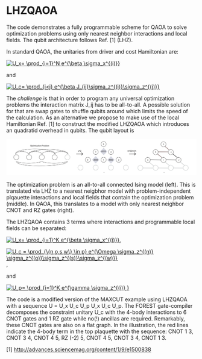 # LHZQAOA

The code demonstrates a fully programmable scheme for QAOA to solve optimization problems using only nearest neighbor interactions and local fields. The qubit architecture follows Ref. [1] (LHZ).

In standard QAOA, the unitaries from driver and cost Hamiltonian are:

<a href="https://www.codecogs.com/eqnedit.php?latex=U_x=&space;\prod_{i=1}^N&space;e^{\beta&space;\sigma_x^{(i)}}" target="_blank"><img src="https://latex.codecogs.com/gif.latex?U_x=&space;\prod_{i=1}^N&space;e^{\beta&space;\sigma_x^{(i)}}" title="U_x= \prod_{i=1}^N e^{\beta \sigma_x^{(i)}}" /></a>

and 

<a href="https://www.codecogs.com/eqnedit.php?latex=U_c=&space;\prod_{i<j}&space;e^{\beta&space;J_{ij}\sigma_z^{(i)}\sigma_z^{(j)}}" target="_blank"><img src="https://latex.codecogs.com/gif.latex?U_c=&space;\prod_{i<j}&space;e^{\beta&space;J_{ij}\sigma_z^{(i)}\sigma_z^{(j)}}" title="U_c= \prod_{i<j} e^{\beta J_{ij}\sigma_z^{(i)}\sigma_z^{(j)}}" /></a>

The _challenge_ is that in order to program any universal optimization problems the interaction matrix J_ij has to be all-to-all. A possible solution for that are swap gates to shuffle qubits around which limits the speed of the calculation. As an alternative we propose to make use of the local Hamiltonian Ref. [1] to construct the modified LHZQAOA which introduces an quadratid overhead in qubits. The qubit layout is 

![Alt text](img/illustration.png?raw=true "Illustration")

The optimization problem is an all-to-all connected Ising model (left). This is translated via LHZ to a nearest neigbhor model with problem-independent plqauette interactions and local fields that contain the optimization problem (middle). In QAOA, this translates to a model with only nearest neighbor CNOT and RZ gates (right). 

The LHZQAOA contains 3 terms where interactions and programmable local fields can be separated:

<a href="https://www.codecogs.com/eqnedit.php?latex=U_x=&space;\prod_{i=1}^K&space;e^{\beta&space;\sigma_x^{(i)}}" target="_blank"><img src="https://latex.codecogs.com/gif.latex?U_x=&space;\prod_{i=1}^K&space;e^{\beta&space;\sigma_x^{(i)}}" title="U_x= \prod_{i=1}^K e^{\beta \sigma_x^{(i)}}" /></a>,

<a href="https://www.codecogs.com/eqnedit.php?latex=U_c&space;=&space;\prod_{\{n,o,s,w\}&space;\in&space;p}&space;e^{\Omega&space;\sigma_z^{(n)}&space;\sigma_z^{(o)}\sigma_z^{(s)}\sigma_z^{(w)}}" target="_blank"><img src="https://latex.codecogs.com/gif.latex?U_c&space;=&space;\prod_{\{n,o,s,w\}&space;\in&space;p}&space;e^{\Omega&space;\sigma_z^{(n)}&space;\sigma_z^{(o)}\sigma_z^{(s)}\sigma_z^{(w)}}" title="U_c = \prod_{\{n,o,s,w\} \in p} e^{\Omega \sigma_z^{(n)} \sigma_z^{(o)}\sigma_z^{(s)}\sigma_z^{(w)}}" /></a>,

and 

<a href="https://www.codecogs.com/eqnedit.php?latex=U_p=&space;\prod_{i=1}^K&space;e^{\gamma&space;\sigma_z^{(i)}&space;}" target="_blank"><img src="https://latex.codecogs.com/gif.latex?U_p=&space;\prod_{i=1}^K&space;e^{\gamma&space;\sigma_z^{(i)}&space;}" title="U_p= \prod_{i=1}^K e^{\gamma \sigma_z^{(i)} }" /></a>

The code is a modified version of the MAXCUT example using LHZQAOA with a sequence U = U_x U_c U_p U_x U_c U_p. The FOREST gate-compiler decomposes the constraint unitary U_c with the 4-body interactions to 6 CNOT gates and 1 RZ gate while no(!) ancillas are required. Remarkably, these CNOT gates are also on a flat graph. In the illustration, the red lines indicate the 4-body term in the top plaquette with the sequence: CNOT 1 3, CNOT 3 4, CNOT 4 5, RZ (-2) 5,  CNOT 4 5, CNOT 3 4, CNOT 1 3. 


 [1] http://advances.sciencemag.org/content/1/9/e1500838
